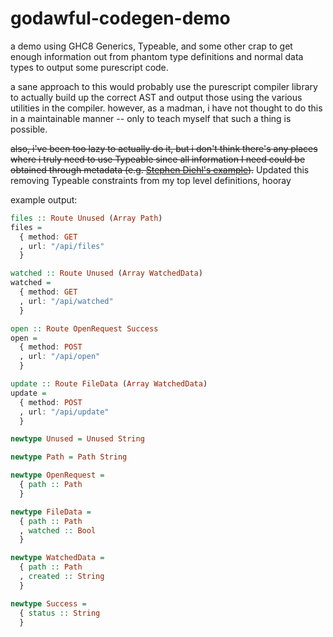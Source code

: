 # godawful-codegen-demo

a demo using GHC8 Generics, Typeable, and some other crap to get enough information out from phantom type definitions and normal data types to output some purescript code.

a sane approach to this would probably use the purescript compiler library to actually build up the correct AST and output those using the various utilities in the compiler. however, as a madman, i have not thought to do this in a maintainable manner -- only to teach myself that such a thing is possible.

~~also, i've been too lazy to actually do it, but i don't think there's any places where i truly need to use Typeable since all information I need could be obtained through metadata (e.g. [Stephen Diehl's example](https://gist.github.com/sdiehl/d033bfdbb02760b23e45ffeca7482957)).~~ Updated this removing Typeable constraints from my top level definitions, hooray

example output:

```purs
files :: Route Unused (Array Path)
files =
  { method: GET
  , url: "/api/files"
  }

watched :: Route Unused (Array WatchedData)
watched =
  { method: GET
  , url: "/api/watched"
  }

open :: Route OpenRequest Success
open =
  { method: POST
  , url: "/api/open"
  }

update :: Route FileData (Array WatchedData)
update =
  { method: POST
  , url: "/api/update"
  }

newtype Unused = Unused String

newtype Path = Path String

newtype OpenRequest =
  { path :: Path
  }

newtype FileData =
  { path :: Path
  , watched :: Bool
  }

newtype WatchedData =
  { path :: Path
  , created :: String
  }

newtype Success =
  { status :: String
  }
```
